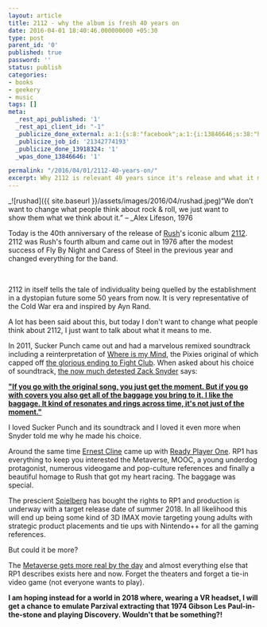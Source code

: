 ```yaml
---
layout: article
title: 2112 - why the album is fresh 40 years on
date: 2016-04-01 18:40:46.000000000 +05:30
type: post
parent_id: '0'
published: true
password: ''
status: publish
categories:
- books
- geekery
- music
tags: []
meta:
  _rest_api_published: '1'
  _rest_api_client_id: "-1"
  _publicize_done_external: a:1:{s:8:"facebook";a:1:{i:13846646;s:38:"https://facebook.com/10156678902870184";}}
  _publicize_job_id: '21342774193'
  _publicize_done_13918324: '1'
  _wpas_done_13846646: '1'

permalink: "/2016/04/01/2112-40-years-on/"
excerpt: Why 2112 is relevant 40 years since it's release and what it means to me
---
```

_![rushad]({{ site.baseurl }}/assets/images/2016/04/rushad.jpeg)“We don’t want to change what&nbsp;people think about rock & roll, we just want to show&nbsp;them what we think about it.” –&nbsp;_Alex Lifeson, 1976

Today is the 40th anniversary of the release of [Rush](http://www.rush.com/)'s iconic album [2112](https://www.youtube.com/watch?v=AZm1_jtY1SQ). 2112 was Rush's fourth album and came out in 1976 after the modest success of Fly By Night and Caress of Steel in the previous year and changed everything for the band.

&nbsp;

2112 in itself tells the tale of individuality being quelled by the establishment in a dystopian future some 50 years from now. It is very representative of the Cold War era and inspired by Ayn Rand.

A lot has been said about this, but today I don't want to change what people think about 2112, I just want to talk about what it means to me.

In 2011,&nbsp;Sucker Punch came out and had a marvelous remixed soundtrack including a reinterpretation of&nbsp;[Where is my Mind](https://www.youtube.com/watch?v=jZMrp8yDM78), the Pixies original of which capped off [the glorious ending to Fight Club](https://www.youtube.com/watch?v=PamLPnXk2ic). When asked about his choice of soundtrack, [the now much detested Zack Snyder](http://www.vox.com/2016/3/30/11329886/batman-v-superman-bad-review-zack-snyder) says:

**["If you go with the original song, you just get the moment. But if you go with covers you also get all of the baggage you bring to it.&nbsp;I like the baggage. It kind of resonates and rings across time, it's not just of the moment."](http://www.rollingstone.com/culture/news/sucker-punch-brings-back-the-event-soundtrack-20110325)**

I loved Sucker Punch and its soundtrack and I loved it even more when Snyder&nbsp;told me why he made his choice.

Around the same time [Ernest Cline](https://en.wikipedia.org/wiki/Ernest_Cline) came up with [Ready Player One](https://www.goodreads.com/book/show/9969571-ready-player-one). RP1 has everything to keep you interested the Metaverse, MOOC, a young underdog protagonist, numerous videogame and pop-culture references and finally a beautiful homage to Rush that got my heart racing.&nbsp;The baggage was special.

The prescient [Spielberg](http://www.imdb.com/title/tt1677720/)&nbsp;has bought the rights to RP1 and production is underway with a target release date of summer 2018. In all likelihood this will end up being some kind of 3D IMAX movie targeting young adults with strategic product placements and tie ups with Nintendo++&nbsp;for all the gaming references.

But could it be more?

The [Metaverse gets more real by the day](http://www.gizmag.com/oculus-social-launch-gear-vr/42236/)&nbsp;and almost everything else that RP1 describes exists here and now. Forget the theaters and forget a tie-in video game (not everyone wants to play).

**I am hoping instead for a world in 2018 where, wearing a VR headset, I will get a chance to emulate&nbsp;Parzival extracting that 1974 Gibson Les Paul-in-the-stone and playing Discovery. Wouldn't that be something?!**

